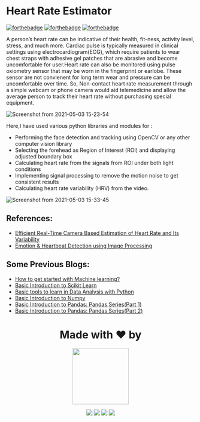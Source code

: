 # Heart Rate Estimator
[![forthebadge](https://forthebadge.com/images/badges/built-with-love.svg)](https://forthebadge.com)
[![forthebadge](https://forthebadge.com/images/badges/made-with-python.svg)](https://forthebadge.com)
[![forthebadge](https://forthebadge.com/images/badges/powered-by-coffee.svg)](https://forthebadge.com)

A person’s heart rate can be indicative of their health, fit-ness, activity level, stress, and much more. Cardiac pulse is  typically  measured in clinical settings using electrocardiogram(ECG), which require patients to wear chest straps with adhesive gel patches that are abrasive and become uncomfortable for user.Heart rate can also be monitored using pulse oxiometry sensor that may be worn in the fingerprint or earlobe. These sensor are not convienent for long term wear and pressure can be uncomfortable over time. So, Non-contact heart rate measurement through a simple webcam or phone camera would aid telemedicine and allow  the average person to track their heart rate without purchasing special equipment.

![Screenshot from 2021-05-03 15-23-54](https://user-images.githubusercontent.com/69477761/116866622-5aaf3300-ac29-11eb-94c1-c56f9e453d6a.png)

Here,I have used various python libraries and modules for :
- Performing the face detection and tracking using OpenCV or any other computer vision library
- Selecting the forehead as Region of Interest (ROI) and displaying adjusted boundary box
- Calculating heart rate from the signals from ROI under both light conditions
- Implementing signal processing to remove the motion noise to get consistent results
- Calculating heart rate variability (HRV) from the video.

![Screenshot from 2021-05-03 15-33-45](https://user-images.githubusercontent.com/69477761/116866715-86321d80-ac29-11eb-8ba4-68df2423d7a3.png)

## References:
- [Efficient Real-Time Camera Based Estimation of Heart Rate and Its Variability](https://openaccess.thecvf.com/content_ICCVW_2019/papers/CVPM/Gudi_Efficient_Real-Time_Camera_Based_Estimation_of_Heart_Rate_and_Its_ICCVW_2019_paper.pdf)
- [Emotion & Heartbeat Detection using Image Processing](https://www.ijser.org/researchpaper/Emotion-Heartbeat-Detection-using-Image-Processing.pdf)

## Some Previous Blogs:
<!-- BLOG-POST-LIST:START -->
- [How to get started with Machine learning?](https://abhishek-iiit.hashnode.dev/how-to-get-started-with-machine-learning)
- [Basic Introduction to Scikit Learn](https://medium.com/analytics-vidhya/basic-introduction-to-scikit-learn-fa610f14e40d)
- [Basic tools to learn in Data Analysis with Python](https://medium.com/analytics-vidhya/basic-tools-to-learn-in-data-analysis-with-python-5b9b4a7a1b61)
- [Basic Introduction to Numpy](https://medium.com/analytics-vidhya/basic-introduction-to-numpy-8308c2778e43)
- [Basic Introduction to Pandas: Pandas Series(Part 1)](https://medium.com/analytics-vidhya/basic-introduction-to-pandas-pandas-series-part-1-ee08073b109)
- [Basic Introduction to Pandas: Pandas Series(Part 2)](https://medium.com/analytics-vidhya/basic-introduction-to-pandas-pandas-series-part-2-492c887aeb94)
<!-- BLOG-POST-LIST:END -->

<h1 align=center> Made with ❤️ by </h1>
<p align="center">
  <a href="https://github.com/abhishek-iiit"><img src="https://user-images.githubusercontent.com/69477761/111753834-4ef7ef00-88bd-11eb-856c-afe7d58115d5.png" width=150px height=150px /></a> 
    
<p align="center">
  <img src="https://img.shields.io/badge/abhishekiiit%20-%230077B5.svg?&style=for-the-badge&logo=linkedin&logoColor=white"/>  <img src="https://img.shields.io/badge/abhishekiiit%20-%231DA1F2.svg?&style=for-the-badge&logo=Twitter&logoColor=white"/> <img src="https://img.shields.io/badge/manneabhi%20-%23E4405F.svg?&style=for-the-badge&logo=Instagram&logoColor=white"/> <img src="https://img.shields.io/badge/abhishekiiit%20-%24E4405F.svg?&style=for-the-badge&logo=Medium&logoColor=white"/>
